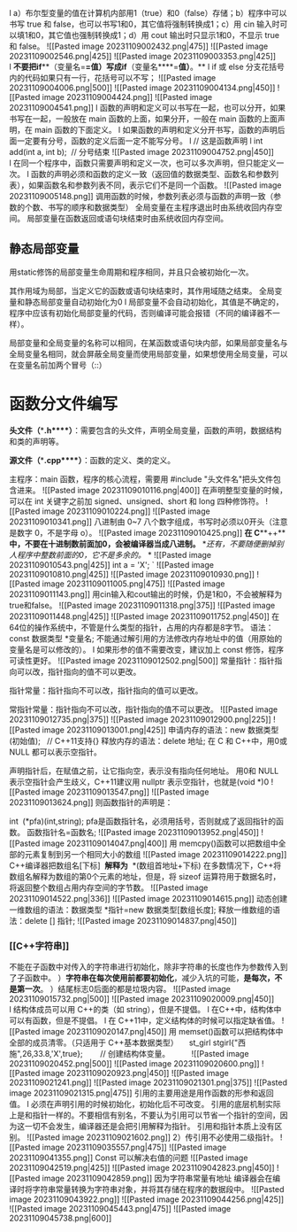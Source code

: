 l a）布尔型变量的值在计算机内部用1（true）和0（false）存储；b）程序中可以书写 true 和 false，也可以书写1和0，其它值将强制转换成1；c）用 cin 输入时可以填1和0，其它值也强制转换成1；d）用 cout 输出时只显示1和0，不显示 true 和 false。
![[Pasted image 20231109002432.png|475]]
![[Pasted image 20231109002546.png|425]]
![[Pasted image 20231109003353.png|425]]
l **不要把****i****f****（变量名=****=****值）****写成****i****f****（变量名****=****值）****。**
l if 或 else 分支花括号内的代码如果只有一行，花括号可以不写；
![[Pasted image 20231109004006.png|500]]
![[Pasted image 20231109004134.png|450]]
![[Pasted image 20231109004424.png]]
![[Pasted image 20231109004541.png]]
l 函数的声明和定义可以书写在一起，也可以分开，如果书写在一起，一般放在 main 函数的上面，如果分开，一般在 main 函数的上面声明，在 main 函数的下面定义。
l 如果函数的声明和定义分开书写，函数的声明后面一定要有分号，函数的定义后面一定不能写分号。
l // 这是函数声明
l int add(int a, int b);  // 分号结束
![[Pasted image 20231109004752.png|450]]
l 在同一个程序中，函数只需要声明和定义一次，也可以多次声明，但只能定义一次。
l 函数的声明必须和函数的定义一致（返回值的数据类型、函数名和参数列表），如果函数名和参数列表不同，表示它们不是同一个函数。
![[Pasted image 20231109005148.png]]
调用函数的时候，参数列表必须与函数的声明一致（参数的个数、书写的顺序和数据类型）
全局变量在主程序退出时由系统收回内存空间。
局部变量在函数返回或语句块结束时由系统收回内存空间。
## **静态局部变量**

用static修饰的局部变量生命周期和程序相同，并且只会被初始化一次。

其作用域为局部，当定义它的函数或语句块结束时，其作用域随之结束。
全局变量和静态局部变量自动初始化为0
l 局部变量不会自动初始化，其值是不确定的，程序中应该有初始化局部变量的代码，否则编译可能会报错（不同的编译器不一样）。

局部变量和全局变量的名称可以相同，在某函数或语句块内部，如果局部变量名与全局变量名相同，就会屏蔽全局变量而使用局部变量，如果想使用全局变量，可以在变量名前加两个冒号（::）
# **函数分文件编写**

**头文件（*****.h****）**：需要包含的头文件，声明全局变量，函数的声明，数据结构和类的声明等。

**源文件（*****.cpp****）**：函数的定义、类的定义。

主程序：main 函数，程序的核心流程，需要用 #include "头文件名"把头文件包含进来。
![[Pasted image 20231109010116.png|400]]
在声明整型变量的时候，可以在 int 关键字之前加 signed、unsigned、short 和 long 四种修饰符。
![[Pasted image 20231109010224.png]]
![[Pasted image 20231109010341.png]]
八进制由 0~7 八个数字组成，书写时必须以0开头（注意是数字 0，不是字母 o）。
![[Pasted image 20231109010425.png]]
**在 C****++****中，不要在十进制数前面加0，会被编译器当成八进制。**
**还有，不要随便删掉别人程序中整数前面的0，它不是多余的。*
*
![[Pasted image 20231109010543.png|425]]
int a = 'X'; `
![[Pasted image 20231109010810.png|425]]
![[Pasted image 20231109010930.png]]
![[Pasted image 20231109011005.png|475]] 
![[Pasted image 20231109011143.png]]
用cin输入和cout输出的时候，仍是1和0，不会被解释为true和false。
![[Pasted image 20231109011318.png|375]]
![[Pasted image 20231109011448.png|425]]
![[Pasted image 20231109011752.png|450]]
在64位的操作系统中，不管是什么类型的指针，占用的内存都是8字节。
语法：const 数据类型 *变量名;
不能通过解引用的方法修改内存地址中的值（用原始的变量名是可以修改的）。
l 如果形参的值不需要改变，建议加上 const 修饰，程序可读性更好。
![[Pasted image 20231109012502.png|500]]
常量指针：指针指向可以改，指针指向的值不可以更改。

指针常量：指针指向不可以改，指针指向的值可以更改。

常指针常量：指针指向不可以改，指针指向的值不可以更改。
![[Pasted image 20231109012735.png|375]]
![[Pasted image 20231109012900.png|225]]
![[Pasted image 20231109013001.png|425]]
申请内存的语法：new 数据类型(初始值);   // C++11支持{}
释放内存的语法：delete 地址;
在 C 和 C++中，用0或 NULL 都可以表示空指针。

声明指针后，在赋值之前，让它指向空，表示没有指向任何地址。
用0和 NULL 表示空指针会产生歧义，C++11建议用 nullptr 表示空指针，也就是(void \*)0
![[Pasted image 20231109013547.png]]
![[Pasted image 20231109013624.png]]
则函数指针的声明是：

int  (\*pfa)(int,string);
pfa是函数指针名，必须用括号，否则就成了返回指针的函数。
函数指针名=函数名;
![[Pasted image 20231109013952.png|450]]
![[Pasted image 20231109014047.png|400]]
用 memcpy()函数可以把数组中全部的元素复制到另一个相同大小的数组
![[Pasted image 20231109014222.png]]
C++编译器把数组名[下标]  **解释为**  *(数组首地址+下标)
在多数情况下，C++将数组名解释为数组的第0个元素的地址，但是，将 sizeof 运算符用于数据名时，将返回整个数组占用内存空间的字节数。
![[Pasted image 20231109014522.png|336]]
![[Pasted image 20231109014615.png]]
动态创建一维数组的语法：数据类型 *指针=new 数据类型[数组长度];
释放一维数组的语法：delete [] 指针;
![[Pasted image 20231109014837.png|450]]
###  [[C++字符串]]
不能在子函数中对传入的字符串进行初始化，除非字符串的长度也作为参数传入到了子函数中。
）**字符串在每次使用前都要初始化**，减少入坑的可能，**是每次，不是第一次**。
）结尾标志0后面的都是垃圾内容。
![[Pasted image 20231109015732.png|500]]
![[Pasted image 20231109020009.png|450]]
l 结构体成员可以用 C++的类（如 string），但是不提倡。
l 在C++中，结构体中可以有函数，但是不提倡。
l 在 C++11中，定义结构体的时候可以指定缺省值。
![[Pasted image 20231109020147.png|450]]
用 memset()函数可以把结构体中全部的成员清零。（只适用于 C++基本数据类型）
    st_girl stgirl{"西施",26,33.8,'X',true};        // 创建结构体变量。
    
    ![[Pasted image 20231109020452.png|500]]
![[Pasted image 20231109020600.png]]
![[Pasted image 20231109020923.png|450]]
![[Pasted image 20231109021241.png]]
![[Pasted image 20231109021301.png|375]]
![[Pasted image 20231109021315.png|475]]
引用的主要用途是用作函数的形参和返回值。
l 必须在声明引用的时候初始化，初始化后不可改变。
引用的底层机制实际上是和指针一样的。不要相信有别名，不要认为引用可以节省一个指针的空间，因为这一切不会发生，编译器还是会把引用解释为指针。
引用和指针本质上没有区别。
![[Pasted image 20231109021602.png]]
2）传引用不必使用二级指针。
![[Pasted image 20231109035557.png|475]]
![[Pasted image 20231109041355.png]]
Const 可以解决右值的问题
![[Pasted image 20231109042519.png|425]]
![[Pasted image 20231109042823.png|450]]
![[Pasted image 20231109042859.png]]
因为字符串常量有地址
编译器会在编译时将字符串常量转换为字符串对象，并将其存储在程序的数据段中。
![[Pasted image 20231109043922.png]]
![[Pasted image 20231109044256.png|425]]
![[Pasted image 20231109045443.png|475]]
![[Pasted image 20231109045738.png|600]]
